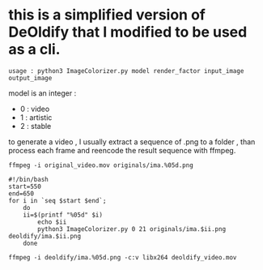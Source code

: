 # this is a simplified version of DeOldify that I modified to be used as a cli.

```console
usage : python3 ImageColorizer.py model render_factor input_image output_image
```

model is an integer :
* 0 : video
* 1 : artistic
* 2 : stable

to generate a video , I usually extract a sequence of .png to a folder , than process each frame and reencode the result sequence with ffmpeg.

```console
ffmpeg -i original_video.mov originals/ima.%05d.png
```

```console
#!/bin/bash
start=550
end=650
for i in `seq $start $end`;
    do
    ii=$(printf "%05d" $i)
        echo $ii
        python3 ImageColorizer.py 0 21 originals/ima.$ii.png deoldify/ima.$ii.png
    done 
```

```console
ffmpeg -i deoldify/ima.%05d.png -c:v libx264 deoldify_video.mov
```

